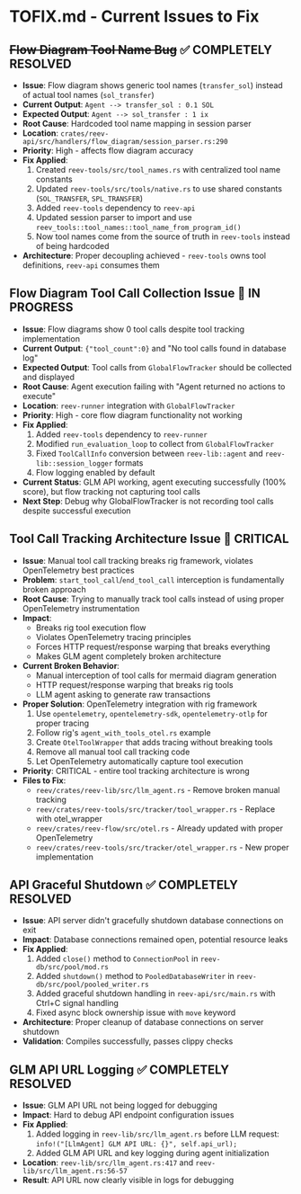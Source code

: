 # TOFIX.md - Current Issues to Fix

## ~~Flow Diagram Tool Name Bug~~ ✅ COMPLETELY RESOLVED
- **Issue**: Flow diagram shows generic tool names (`transfer_sol`) instead of actual tool names (`sol_transfer`)
- **Current Output**: `Agent --> transfer_sol : 0.1 SOL`
- **Expected Output**: `Agent --> sol_transfer : 1 ix`
- **Root Cause**: Hardcoded tool name mapping in session parser
- **Location**: `crates/reev-api/src/handlers/flow_diagram/session_parser.rs:290`
- **Priority**: High - affects flow diagram accuracy
- **Fix Applied**: 
  1. Created `reev-tools/src/tool_names.rs` with centralized tool name constants
  2. Updated `reev-tools/src/tools/native.rs` to use shared constants (`SOL_TRANSFER`, `SPL_TRANSFER`)
  3. Added `reev-tools` dependency to `reev-api`
  4. Updated session parser to import and use `reev_tools::tool_names::tool_name_from_program_id()`
  5. Now tool names come from the source of truth in `reev-tools` instead of being hardcoded
- **Architecture**: Proper decoupling achieved - `reev-tools` owns tool definitions, `reev-api` consumes them

## Flow Diagram Tool Call Collection Issue 🔄 IN PROGRESS
- **Issue**: Flow diagrams show 0 tool calls despite tool tracking implementation
- **Current Output**: `{"tool_count":0}` and "No tool calls found in database log"
- **Expected Output**: Tool calls from `GlobalFlowTracker` should be collected and displayed
- **Root Cause**: Agent execution failing with "Agent returned no actions to execute"
- **Location**: `reev-runner` integration with `GlobalFlowTracker`
- **Priority**: High - core flow diagram functionality not working
- **Fix Applied**:
  1. Added `reev-tools` dependency to `reev-runner`
  2. Modified `run_evaluation_loop` to collect from `GlobalFlowTracker`
  3. Fixed `ToolCallInfo` conversion between `reev-lib::agent` and `reev-lib::session_logger` formats
  4. Flow logging enabled by default
- **Current Status**: GLM API working, agent executing successfully (100% score), but flow tracking not capturing tool calls
- **Next Step**: Debug why GlobalFlowTracker is not recording tool calls despite successful execution

## Tool Call Tracking Architecture Issue 🔄 CRITICAL
- **Issue**: Manual tool call tracking breaks rig framework, violates OpenTelemetry best practices
- **Problem**: `start_tool_call`/`end_tool_call` interception is fundamentally broken approach
- **Root Cause**: Trying to manually track tool calls instead of using proper OpenTelemetry instrumentation
- **Impact**: 
  - Breaks rig tool execution flow
  - Violates OpenTelemetry tracing principles
  - Forces HTTP request/response warping that breaks everything
  - Makes GLM agent completely broken architecture
- **Current Broken Behavior**: 
  - Manual interception of tool calls for mermaid diagram generation
  - HTTP request/response warping that breaks rig tools
  - LLM agent asking to generate raw transactions
- **Proper Solution**: OpenTelemetry integration with rig framework
  1. Use `opentelemetry`, `opentelemetry-sdk`, `opentelemetry-otlp` for proper tracing
  2. Follow rig's `agent_with_tools_otel.rs` example
  3. Create `OtelToolWrapper` that adds tracing without breaking tools
  4. Remove all manual tool call tracking code
  5. Let OpenTelemetry automatically capture tool execution
- **Priority**: CRITICAL - entire tool tracking architecture is wrong
- **Files to Fix**:
  - `reev/crates/reev-lib/src/llm_agent.rs` - Remove broken manual tracking
  - `reev/crates/reev-tools/src/tracker/tool_wrapper.rs` - Replace with otel_wrapper
  - `reev/crates/reev-flow/src/otel.rs` - Already updated with proper OpenTelemetry
  - `reev/crates/reev-tools/src/tracker/otel_wrapper.rs` - New proper implementation

## API Graceful Shutdown ✅ COMPLETELY RESOLVED
- **Issue**: API server didn't gracefully shutdown database connections on exit
- **Impact**: Database connections remained open, potential resource leaks
- **Fix Applied**:
  1. Added `close()` method to `ConnectionPool` in `reev-db/src/pool/mod.rs`
  2. Added `shutdown()` method to `PooledDatabaseWriter` in `reev-db/src/pool/pooled_writer.rs`
  3. Added graceful shutdown handling in `reev-api/src/main.rs` with Ctrl+C signal handling
  4. Fixed async block ownership issue with `move` keyword
- **Architecture**: Proper cleanup of database connections on server shutdown
- **Validation**: Compiles successfully, passes clippy checks

## GLM API URL Logging ✅ COMPLETELY RESOLVED
- **Issue**: GLM API URL not being logged for debugging
- **Impact**: Hard to debug API endpoint configuration issues
- **Fix Applied**:
  1. Added logging in `reev-lib/src/llm_agent.rs` before LLM request: `info!("[LlmAgent] GLM API URL: {}", self.api_url);`
  2. Added GLM API URL and key logging during agent initialization
- **Location**: `reev-lib/src/llm_agent.rs:417` and `reev-lib/src/llm_agent.rs:56-57`
- **Result**: API URL now clearly visible in logs for debugging

